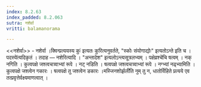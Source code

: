 ```yaml
---
index: 8.2.63
index_padded: 8.2.063
sutra: नशेर्वा
vritti: balamanorama

---
```

<<नशेर्वा>> - नशेर्वा ।क्विन्प्रत्ययस्य कुः॑ इत्यतः कुरित्यनुवर्तते, "स्कोः संयोगाद्योः" इत्यतोऽन्ते इति च ।पदस्ये॑त्यदिकृतं । तदाह — नशेरित्यादि । "अन्तादेश" इत्यलोऽन्त्यसूत्रलभ्यम् । पक्षेव्रश्चे॑चि षत्वम् । नक् नगिति । कुत्वपक्षे जश्त्वचत्र्वाभ्यां रूपे । नट् नडिति । षत्वपक्षे जश्त्वचत्र्वाभ्यां रूपे । नग्भ्यां नढ्भ्यामिति । कुत्वपक्षे जश्त्वेन गकारः । षत्वपक्षे तु जश्त्वेन डकारः ।मस्जिनशोर्झली॑ति नुम् तु न, धातोर्विहिते प्रत्यये एव तत्प्रवृत्तेर्वक्ष्यमाणत्वात् । 